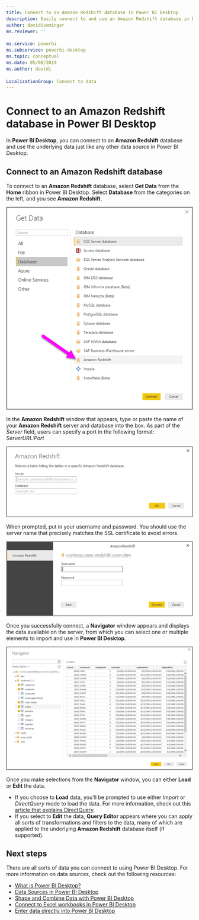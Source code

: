 ```yaml
---
title: Connect to an Amazon Redshift database in Power BI Desktop
description: Easily connect to and use an Amazon Redshift database in Power BI Desktop
author: davidiseminger
ms.reviewer: ''

ms.service: powerbi
ms.subservice: powerbi-desktop
ms.topic: conceptual
ms.date: 05/08/2019
ms.author: davidi

LocalizationGroup: Connect to data
---
```

# Connect to an Amazon Redshift database in Power BI Desktop
In **Power BI Desktop**, you can connect to an **Amazon Redshift** database and use the underlying data just like any other data source in Power BI Desktop.

## Connect to an Amazon Redshift database
To connect to an **Amazon Redshift** database, select **Get Data** from the **Home** ribbon in Power BI Desktop. Select **Database** from the categories on the left, and you see **Amazon Redshift**.

![](media/desktop-connect-redshift/connect_redshift_3.png)

In the **Amazon Redshift** window that appears, type or paste the name of your **Amazon Redshift** server and database into the box. As part of the *Server* field, users can specify a port in the following format: *ServerURL:Port*

![](media/desktop-connect-redshift/connect_redshift_4.png)

When prompted, put in your username and password. You should use the server name that precisely matches the SSL certificate to avoid errors. 

![](media/desktop-connect-redshift/connect_redshift_5.png)

Once you successfully connect, a **Navigator** window appears and displays the data available on the server, from which you can select one or multiple elements to import and use in **Power BI Desktop**.

![](media/desktop-connect-redshift/connect_redshift_6.png)

Once you make selections from the **Navigator** window, you can either **Load** or **Edit** the data.

* If you choose to **Load** data, you'll be prompted to use either *Import* or *DirectQuery* mode to load the data. For more information, check out this [article that explains DirectQuery](desktop-use-directquery.md).
* If you select to **Edit** the data, **Query Editor** appears where you can apply all sorts of transformations and filters to the data, many of which are applied to the underlying **Amazon Redshift** database itself (if supported).

## Next steps
There are all sorts of data you can connect to using Power BI Desktop. For more information on data sources, check out the following resources:

* [What is Power BI Desktop?](../desktop-what-is-desktop.md)
* [Data Sources in Power BI Desktop](desktop-data-sources.md)
* [Shape and Combine Data with Power BI Desktop](desktop-shape-and-combine-data.md)
* [Connect to Excel workbooks in Power BI Desktop](desktop-connect-excel.md)   
* [Enter data directly into Power BI Desktop](desktop-enter-data-directly-into-desktop.md)   


